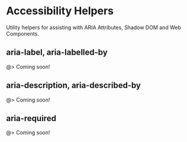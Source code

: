 <!-- 
title: Accessibility Utility
location: ./custom-components/utils/accessibility
type: page
layout: default
-->



# Accessibility Helpers

Utility helpers for assisting with ARIA Attributes, Shadow DOM and Web Components.

## aria-label, aria-labelled-by

@> Coming soon!

## aria-description, aria-described-by

@> Coming soon!

## aria-required

@> Coming soon!